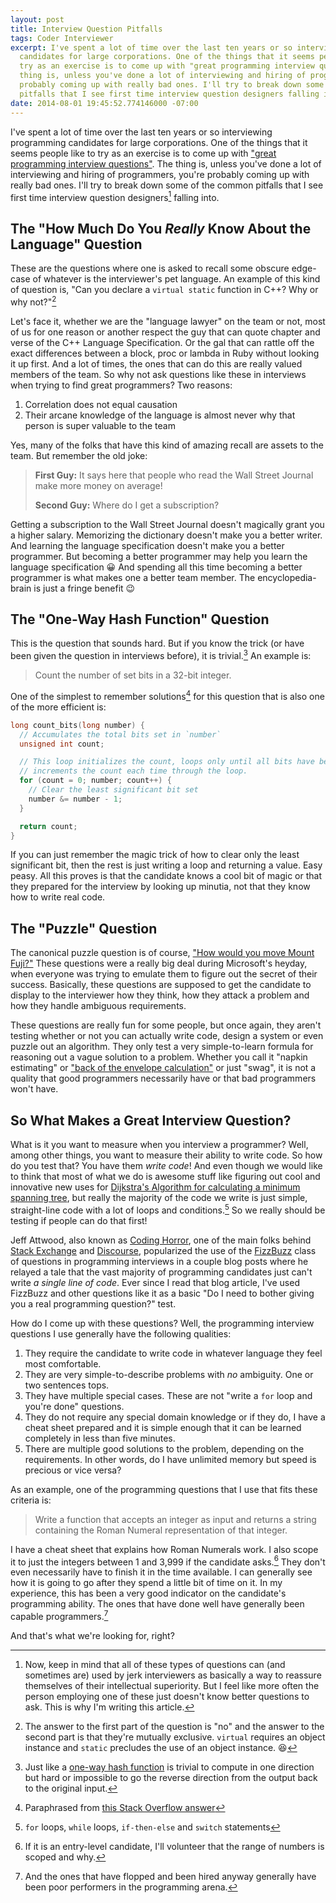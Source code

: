 ```yaml
---
layout: post
title: Interview Question Pitfalls
tags: Coder Interviewer
excerpt: I've spent a lot of time over the last ten years or so interviewing programming
  candidates for large corporations. One of the things that it seems people like to
  try as an exercise is to come up with "great programming interview questions". The
  thing is, unless you've done a lot of interviewing and hiring of programmers, you're
  probably coming up with really bad ones. I'll try to break down some of the common
  pitfalls that I see first time interview question designers falling into.
date: 2014-08-01 19:45:52.774146000 -07:00
---
```


I've spent a lot of time over the last ten years or so interviewing programming candidates for large corporations. One of the things that it seems people like to try as an exercise is to come up with ["great programming interview questions"][great-questions]. The thing is, unless you've done a lot of interviewing and hiring of programmers, you're probably coming up with really bad ones. I'll try to break down some of the common pitfalls that I see first time interview question designers[^jerks] falling into.

## The "How Much Do You *Really* Know About the Language" Question

These are the questions where one is asked to recall some obscure edge-case of whatever is the interviewer's pet language. An example of this kind of question is, "Can you declare a `virtual static` function in C++? Why or why not?"[^virtual-static]

Let's face it, whether we are the "language lawyer" on the team or not, most of us for one reason or another respect the guy that can quote chapter and verse of the C++ Language Specification. Or the gal that can rattle off the exact differences between a block, proc or lambda in Ruby without looking it up first. And a lot of times, the ones that can do this are really valued members of the team. So why not ask questions like these in interviews when trying to find great programmers? Two reasons:

1. Correlation does not equal causation
1. Their arcane knowledge of the language is almost never why that person is super valuable to the team

Yes, many of the folks that have this kind of amazing recall are assets to the team. But remember the old joke:

> **First Guy:** It says here that people who read the Wall Street Journal make more money on average!
>
> **Second Guy:** Where do I get a subscription?

Getting a subscription to the Wall Street Journal doesn't magically grant you a higher salary. Memorizing the dictionary doesn't make you a better writer. And learning the language specification doesn't make you a better programmer. But becoming a better programmer may help you learn the language specification :grinning: And spending all this time becoming a better programmer is what makes one a better team member. The encyclopedia-brain is just a fringe benefit :wink:

## The "One-Way Hash Function" Question

This is the question that sounds hard. But if you know the trick (or have been given the question in interviews before), it is trivial.[^one-way-hash] An example is:

> Count the number of set bits in a 32-bit integer.

One of the simplest to remember solutions[^solution] for this question that is also one of the more efficient is:

```c
long count_bits(long number) {
  // Accumulates the total bits set in `number`
  unsigned int count;

  // This loop initializes the count, loops only until all bits have been cleared and
  // increments the count each time through the loop.
  for (count = 0; number; count++) {
    // Clear the least significant bit set
    number &= number - 1;
  }

  return count;
}
```

If you can just remember the magic trick of how to clear only the least significant bit, then the rest is just writing a loop and returning a value. Easy peasy. All this proves is that the candidate knows a cool bit of magic or that they prepared for the interview by looking up minutia, not that they know how to write real code.

## The "Puzzle" Question

The canonical puzzle question is of course, ["How would you move Mount Fuji?"][mount-fuji] These questions were a really big deal during Microsoft's heyday, when everyone was trying to emulate them to figure out the secret of their success. Basically, these questions are supposed to get the candidate to display to the interviewer how they think, how they attack a problem and how they handle ambiguous requirements.

These questions are really fun for some people, but once again, they aren't testing whether or not you can actually write code, design a system or even puzzle out an algorithm. They only test a very simple-to-learn formula for reasoning out a vague solution to a problem. Whether you call it "napkin estimating" or ["back of the envelope calculation"][envelope] or just "swag", it is not a quality that good programmers necessarily have or that bad programmers won't have.

## So What Makes a Great Interview Question?

What is it you want to measure when you interview a programmer? Well, among other things, you want to measure their ability to write code. So how do you test that? You have them *write code*! And even though we would like to think that most of what we do is awesome stuff like figuring out cool and innovative new uses for [Dijkstra's Algorithm for calculating a minimum spanning tree][dijkstra], but really the majority of the code we write is just simple, straight-line code with a lot of loops and conditions.[^loops-and-conditions] So we really should be testing if people can do that first!

Jeff Attwood, also known as [Coding Horror][coding-horror], one of the main folks behind [Stack Exchange][exchange] and [Discourse][discourse], popularized the use of the [FizzBuzz][fizzbuzz] class of questions in programming interviews in a couple blog posts where he relayed a tale that the vast majority of programming candidates just can't write *a single line of code*. Ever since I read that blog article, I've used FizzBuzz and other questions like it as a basic "Do I need to bother giving you a real programming question?" test.

How do I come up with these questions? Well, the programming interview questions I use generally have the following qualities:

1. They require the candidate to write code in whatever language they feel most comfortable.
1. They are very simple-to-describe problems with *no* ambiguity. One or two sentences tops.
1. They have multiple special cases. These are not "write a `for` loop and you're done" questions.
1. They do not require any special domain knowledge or if they do, I have a cheat sheet prepared and it is simple enough that it can be learned completely in less than five minutes.
1. There are multiple good solutions to the problem, depending on the requirements. In other words, do I have unlimited memory but speed is precious or vice versa?

As an example, one of the programming questions that I use that fits these criteria is:

> Write a function that accepts an integer as input and returns a string containing the Roman Numeral representation of that integer.

I have a cheat sheet that explains how Roman Numerals work. I also scope it to just the integers between 1 and 3,999 if the candidate asks.[^entry-level] They don't even necessarily have to finish it in the time available. I can generally see how it is going to go after they spend a little bit of time on it. In my experience, this has been a very good indicator on the candidate's programming ability. The ones that have done well have generally been capable programmers.[^hired-anyway]

And that's what we're looking for, right?

[^entry-level]: If it is an entry-level candidate, I'll volunteer that the range of numbers is scoped and why.
[^hired-anyway]: And the ones that have flopped and been hired anyway generally have been poor performers in the programming arena.
[^jerks]: Now, keep in mind that all of these types of questions can (and sometimes are) used by jerk interviewers as basically a way to reassure themselves of their intellectual superiority. But I feel like more often the person employing one of these just doesn't know better questions to ask. This is why I'm writing this article.
[^loops-and-conditions]: `for` loops, `while` loops, `if-then-else` and `switch` statements
[^one-way-hash]: Just like a [one-way hash function][one-way-hash] is trivial to compute in one direction but hard or impossible to go the reverse direction from the output back to the original input.
[^solution]: Paraphrased from [this Stack Overflow answer][answer]
[^virtual-static]: The answer to the first part of the question is "no" and the answer to the second part is that they're mutually exclusive. `virtual` requires an object instance and `static` precludes the use of an object instance. :laughing:
[^web-interview]: It also wasn't a web programming position.

[answer]: http://stackoverflow.com/a/109036
[coding-horror]: http://blog.codinghorror.com
[cookie-maker]: http://stackoverflow.com/questions/3342140/cross-domain-cookies
[dijkstra]: https://www.cs.sunysb.edu/~skiena/combinatorica/animations/dijkstra.html
[discourse]: http://www.discourse.org
[envelope]: http://en.wikipedia.org/wiki/Back-of-the-envelope_calculation
[exchange]: http://www.stackexchange.com
[fizzbuzz]: http://blog.codinghorror.com/why-cant-programmers-program/
[great-questions]: http://www.toptal.com/ruby/interview-questions
[mount-fuji]: http://www.amazon.com/How-Would-Move-Mount-Fuji-ebook/dp/B000Q67H6I/
[one-way-hash]: http://en.wikipedia.org/wiki/One-way_hash_function
